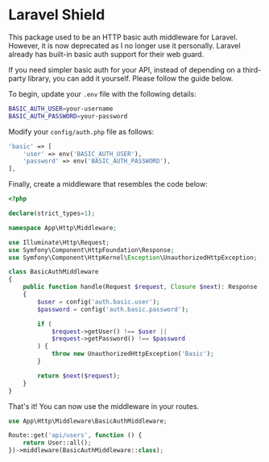 # Laravel Shield

This package used to be an HTTP basic auth middleware for Laravel. However, it is now deprecated as I no longer use it personally. Laravel already has built-in basic auth support for their web guard. 

If you need simpler basic auth for your API, instead of depending on a third-party library, you can add it yourself. Please follow the guide below.

To begin, update your `.env` file with the following details:

```bash
BASIC_AUTH_USER=your-username
BASIC_AUTH_PASSWORD=your-password
```

Modify your `config/auth.php` file as follows:

```php
'basic' => [
    'user' => env('BASIC_AUTH_USER'),
    'password' => env('BASIC_AUTH_PASSWORD'),
],
```

Finally, create a middleware that resembles the code below:

```php
<?php

declare(strict_types=1);

namespace App\Http\Middleware;

use Illuminate\Http\Request;
use Symfony\Component\HttpFoundation\Response;
use Symfony\Component\HttpKernel\Exception\UnauthorizedHttpException;

class BasicAuthMiddleware
{
    public function handle(Request $request, Closure $next): Response
    {
        $user = config('auth.basic.user');
        $password = config('auth.basic.password');

        if (
            $request->getUser() !== $user ||
            $request->getPassword() !== $password
        ) {
            throw new UnauthorizedHttpException('Basic');
        }

        return $next($request);
    }
}
```

That's it! You can now use the middleware in your routes.

```php
use App\Http\Middleware\BasicAuthMiddleware;

Route::get('api/users', function () {
    return User::all();
})->middleware(BasicAuthMiddleware::class);
```
